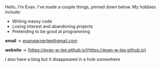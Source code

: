 Hello, I'm Evan. I've made a couple things, pinned down below. My hobbies include:
* Writing messy code
* Losing interest and abandoning projects
* Pretending to be good at programming

**email** -> evanwarnerlee@gmail.com

**website** -> [https://evan-w-lee.github.io](https://evan-w-lee.github.io)

I also have a blog but it disappeared in a hole somewhere
<!---
evan-w-lee/evan-w-lee is a ✨ special ✨ repository because its `README.md` (this file) appears on your GitHub profile.
You can click the Preview link to take a look at your changes.
--->

